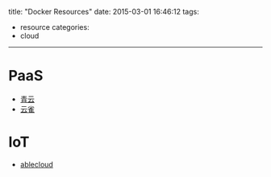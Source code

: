 title: "Docker Resources"
date: 2015-03-01 16:46:12
tags:
- resource
categories:
- cloud

---

# PaaS

- [青云](https://www.qingcloud.com)
- [云雀](http://www.mathildetech.com/)

# IoT

- [ablecloud](https://www.ablecloud.cn/)
